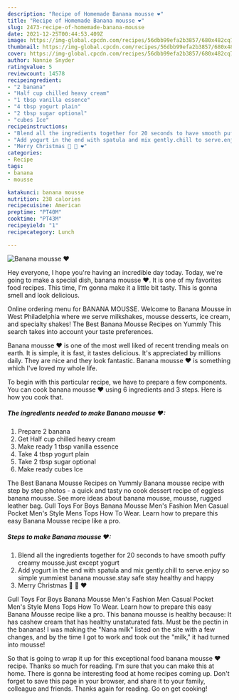 ```yaml
---
description: "Recipe of Homemade Banana mousse ❤"
title: "Recipe of Homemade Banana mousse ❤"
slug: 2473-recipe-of-homemade-banana-mousse
date: 2021-12-25T00:44:53.409Z
image: https://img-global.cpcdn.com/recipes/56dbb99efa2b3857/680x482cq70/banana-mousse-recipe-main-photo.jpg
thumbnail: https://img-global.cpcdn.com/recipes/56dbb99efa2b3857/680x482cq70/banana-mousse-recipe-main-photo.jpg
cover: https://img-global.cpcdn.com/recipes/56dbb99efa2b3857/680x482cq70/banana-mousse-recipe-main-photo.jpg
author: Nannie Snyder
ratingvalue: 5
reviewcount: 14578
recipeingredient:
- "2 banana"
- "Half cup chilled heavy cream"
- "1 tbsp vanilla essence"
- "4 tbsp yogurt plain"
- "2 tbsp sugar optional"
- "cubes Ice"
recipeinstructions:
- "Blend all the ingredients together for 20 seconds to have smooth puffy creamy mousse.just except yogurt"
- "Add yogurt in the end with spatula and mix gently.chill to serve.enjoy so simple yummiest banana mousse.stay safe stay healthy and happy"
- "Merry Christmas 🎅 🎄 ❤"
categories:
- Recipe
tags:
- banana
- mousse

katakunci: banana mousse 
nutrition: 238 calories
recipecuisine: American
preptime: "PT40M"
cooktime: "PT43M"
recipeyield: "1"
recipecategory: Lunch

---
```



![Banana mousse ❤](https://img-global.cpcdn.com/recipes/56dbb99efa2b3857/680x482cq70/banana-mousse-recipe-main-photo.jpg)

Hey everyone, I hope you're having an incredible day today. Today, we're going to make a special dish, banana mousse ❤. It is one of my favorites food recipes. This time, I'm gonna make it a little bit tasty. This is gonna smell and look delicious.

Online ordering menu for BANANA MOUSSE. Welcome to Banana Mousse in West Philadelphia where we serve milkshakes, mousse desserts, ice cream, and specialty shakes! The Best Banana Mousse Recipes on Yummly This search takes into account your taste preferences.

Banana mousse ❤ is one of the most well liked of recent trending meals on earth. It is simple, it is fast, it tastes delicious. It's appreciated by millions daily. They are nice and they look fantastic. Banana mousse ❤ is something which I've loved my whole life.


To begin with this particular recipe, we have to prepare a few components. You can cook banana mousse ❤ using 6 ingredients and 3 steps. Here is how you cook that.

<!--inarticleads1-->

##### The ingredients needed to make Banana mousse ❤:

1. Prepare 2 banana
1. Get Half cup chilled heavy cream
1. Make ready 1 tbsp vanilla essence
1. Take 4 tbsp yogurt plain
1. Take 2 tbsp sugar optional
1. Make ready cubes Ice


The Best Banana Mousse Recipes on Yummly Banana mousse recipe with step by step photos - a quick and tasty no cook dessert recipe of eggless banana mousse. See more ideas about banana mousse, mousse, rugged leather bag. Gull Toys For Boys Banana Mousse Men&#39;s Fashion Men Casual Pocket Men&#39;s Style Mens Tops How To Wear. Learn how to prepare this easy Banana Mousse recipe like a pro. 

<!--inarticleads2-->

##### Steps to make Banana mousse ❤:

1. Blend all the ingredients together for 20 seconds to have smooth puffy creamy mousse.just except yogurt
1. Add yogurt in the end with spatula and mix gently.chill to serve.enjoy so simple yummiest banana mousse.stay safe stay healthy and happy
1. Merry Christmas 🎅 🎄 ❤


Gull Toys For Boys Banana Mousse Men&#39;s Fashion Men Casual Pocket Men&#39;s Style Mens Tops How To Wear. Learn how to prepare this easy Banana Mousse recipe like a pro. This banana mousse is healthy because: It has cashew cream that has healthy unstaturated fats. Must be the pectin in the bananas! I was making the "Nana milk" listed on the site with a few changes, and by the time I got to work and took out the "milk," it had turned into mousse! 

So that is going to wrap it up for this exceptional food banana mousse ❤ recipe. Thanks so much for reading. I'm sure that you can make this at home. There is gonna be interesting food at home recipes coming up. Don't forget to save this page in your browser, and share it to your family, colleague and friends. Thanks again for reading. Go on get cooking!
